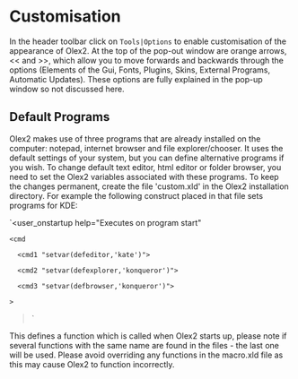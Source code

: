 # Customisation

In the header toolbar click on `Tools|Options` to enable customisation of the appearance of Olex2. At the top of the pop-out window are orange arrows, << and >>, which allow you to move forwards and backwards through the options (Elements of the Gui, Fonts, Plugins, Skins, External Programs, Automatic Updates). These options are fully explained in the pop-up window so not discussed here. 

## Default Programs
Olex2 makes use of three programs that are already installed on the computer: notepad, internet browser and file explorer/chooser. It uses the default settings of your system, but you can define alternative programs if you wish.
To change default text editor, html editor or folder browser, you need to set the Olex2 variables associated with these programs. To keep the changes permanent, create the file 'custom.xld' in the Olex2 installation directory.
For example the following construct placed in that file sets programs for KDE:

`<user_onstartup help="Executes on program start"

<body 

  <args> 

    <cmd 

      <cmd1 "setvar(defeditor,'kate')">

      <cmd2 "setvar(defexplorer,'konqueror')">

      <cmd3 "setvar(defbrowser,'konqueror')">

    >

>

>`

This defines a function which is called when Olex2 starts up, please note if several functions with the same name are found in the files - the last one will be used. Please avoid overriding any functions in the macro.xld file as this may cause Olex2 to function incorrectly.